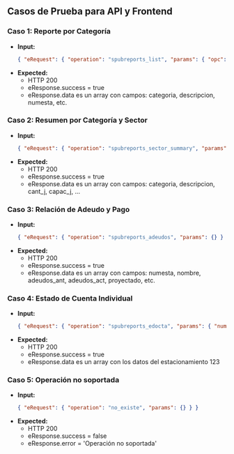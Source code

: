 ## Casos de Prueba para API y Frontend

### Caso 1: Reporte por Categoría
- **Input:**
  ```json
  { "eRequest": { "operation": "spubreports_list", "params": { "opc": 1 } } }
  ```
- **Expected:**
  - HTTP 200
  - eResponse.success = true
  - eResponse.data es un array con campos: categoria, descripcion, numesta, etc.

### Caso 2: Resumen por Categoría y Sector
- **Input:**
  ```json
  { "eRequest": { "operation": "spubreports_sector_summary", "params": {} } }
  ```
- **Expected:**
  - HTTP 200
  - eResponse.success = true
  - eResponse.data es un array con campos: categoria, descripcion, cant_j, capac_j, ...

### Caso 3: Relación de Adeudo y Pago
- **Input:**
  ```json
  { "eRequest": { "operation": "spubreports_adeudos", "params": {} } }
  ```
- **Expected:**
  - HTTP 200
  - eResponse.success = true
  - eResponse.data es un array con campos: numesta, nombre, adeudos_ant, adeudos_act, proyectado, etc.

### Caso 4: Estado de Cuenta Individual
- **Input:**
  ```json
  { "eRequest": { "operation": "spubreports_edocta", "params": { "numesta": 123 } } }
  ```
- **Expected:**
  - HTTP 200
  - eResponse.success = true
  - eResponse.data es un array con los datos del estacionamiento 123

### Caso 5: Operación no soportada
- **Input:**
  ```json
  { "eRequest": { "operation": "no_existe", "params": {} } }
  ```
- **Expected:**
  - HTTP 200
  - eResponse.success = false
  - eResponse.error = 'Operación no soportada'
